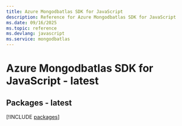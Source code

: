 ```yaml
---
title: Azure Mongodbatlas SDK for JavaScript
description: Reference for Azure Mongodbatlas SDK for JavaScript
ms.date: 09/16/2025
ms.topic: reference
ms.devlang: javascript
ms.service: mongodbatlas
---
```

# Azure Mongodbatlas SDK for JavaScript - latest
## Packages - latest
[!INCLUDE [packages](mongodbatlas-index.md)]